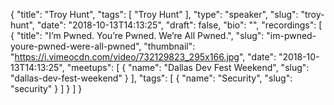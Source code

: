 {
  "title": "Troy Hunt",
  "tags": [
    "Troy Hunt"
  ],
  "type": "speaker",
  "slug": "troy-hunt",
  "date": "2018-10-13T14:13:25",
  "draft": false,
  "bio": "",
  "recordings": [
    {
      "title": "I’m Pwned. You’re Pwned. We’re All Pwned.",
      "slug": "im-pwned-youre-pwned-were-all-pwned",
      "thumbnail": "https://i.vimeocdn.com/video/732129823_295x166.jpg",
      "date": "2018-10-13T14:13:25",
      "meetups": [
        {
          "name": "Dallas Dev Fest Weekend",
          "slug": "dallas-dev-fest-weekend"
        }
      ],
      "tags": [
        {
          "name": "Security",
          "slug": "security"
        }
      ]
    }
  ]
}